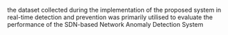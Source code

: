 the dataset collected during the implementation of the proposed system in real-time detection and prevention was primarily utilised to evaluate the performance of the SDN-based Network Anomaly Detection System
